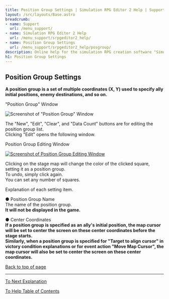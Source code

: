 ```yaml
---
title: Position Group Settings | Simulation RPG Editor 2 Help | Support | Omoshiro Game Shrine
layout: /src/layouts/Base.astro
breadcrumb:
- name: Support
  url: /menu_support/
- name: Simulation RPG Editor 2 Help
  url: /menu_support/srpgeditor2_help/
- name: Position Group Settings
  url: /menu_support/srpgeditor2_help/posgroup/
description: Online help for the simulation RPG creation software "Simulation RPG Editor 2". "Position Group Settings".
h1: Position Group Settings
---
```



<a name="TOP"></a> 

## Position Group Settings

**A position group is a set of multiple coordinates (X, Y) used to specify ally initial positions, enemy destinations, and so on.**  

"Position Group" Window

![Screenshot of "Position Group" Window](/menu_support/srpgeditor2_help/posgroup/posgroup.jpg) 

The "New", "Edit", "Clear", and "Data Count" buttons are for editing the position group list.  
Clicking "Edit" opens the following window.  

Position Group Editing Window

[![Screenshot of Position Group Editing Window](/menu_support/srpgeditor2_help/posgroup/posgroupdata.jpg)](/menu_support/srpgeditor2_help/posgroup/posgroupdata.jpg)

Clicking on the stage map will change the color of the clicked square, setting it as a position group.  
To undo, simply click again.  
You can set any number of squares.  

Explanation of each setting item.  

● Position Group Name  
The name of the position group.  
**It will not be displayed in the game.**  

● Center Coordinates  
**If a position group is specified as an ally's initial position, the map cursor will be set to center the screen on these center coordinates before the stage starts.**  
**Similarly, when a position group is specified for "Target to align cursor" in victory condition explanations or for event action "Move Map Cursor", the map cursor will also be set to center the screen on these center coordinates.**  

[Back to top of page](#TOP)

---

  

[To Next Explanation](../mapchip/)

[To Help Table of Contents](../)